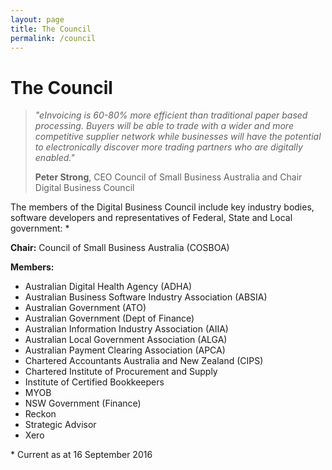 ```yaml
---
layout: page
title: The Council
permalink: /council
---
```


# The Council

> *"eInvoicing is 60-80% more efficient than traditional paper based processing. Buyers will be able to trade with a wider and more competitive supplier network while businesses will have the potential to electronically discover more trading partners who are digitally enabled."*
>
> **Peter Strong**, CEO Council of Small Business Australia and Chair Digital Business Council

The members of the Digital Business Council include key industry bodies, software developers and representatives of Federal, State and Local government: \*

**Chair:**  Council of Small Business Australia (COSBOA)


**Members:**

- Australian Digital Health Agency (ADHA)
- Australian Business Software Industry Association (ABSIA)
- Australian Government (ATO)
- Australian Government (Dept of Finance)
- Australian Information Industry Association (AIIA)
- Australian Local Government Association (ALGA)
- Australian Payment Clearing Association (APCA)
- Chartered Accountants Australia and New Zealand (CIPS)
- Chartered Institute of Procurement and Supply
- Institute of Certified Bookkeepers
- MYOB
- NSW Government (Finance)
- Reckon
- Strategic Advisor
- Xero

\* Current as at 16 September 2016
